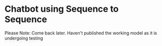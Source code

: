 # Chatbot using Sequence to Sequence 
Please Note: Come back later. Haven't published the working model as it is undergoing testing
